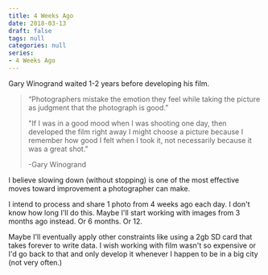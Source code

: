 ```yaml
---
title: 4 Weeks Ago
date: 2018-03-13
draft: false
tags: null
categories: null
series: 
- 4 Weeks Ago
---
```

Gary Winogrand waited 1-2 years before developing his film.

> “Photographers mistake the emotion they feel while taking the picture as judgment that the photograph is good.”
>
> "If I was in a good mood when I was shooting one day, then developed the film right away I might choose a picture because I remember how good I felt when I took it, not necessarily because it was a great shot."
>
> -Gary Winogrand

I believe slowing down (without stopping) is one of the most effective moves toward improvement a photographer can make.

I intend to process and share 1 photo from 4 weeks ago each day. I don't know how long I'll do this. Maybe I'll start working with images from 3 months ago instead. Or 6 months. Or 12.

Maybe I'll eventually apply other constraints like using a 2gb SD card that takes forever to write data. I wish working with film wasn't so expensive or I'd go back to that and only develop it whenever I happen to be in a big city (not very often.)

